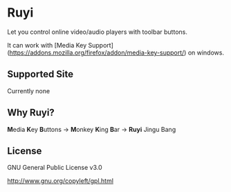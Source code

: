 # Ruyi

Let you control online video/audio players with toolbar buttons.

It can work with [Media Key Support] (https://addons.mozilla.org/firefox/addon/media-key-support/) on windows.

## Supported Site

Currently none

## Why Ruyi?

**M**edia **K**ey **B**uttons -> **M**onkey **K**ing **B**ar -> **Ruyi** Jingu Bang

## License

GNU General Public License v3.0

http://www.gnu.org/copyleft/gpl.html
